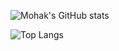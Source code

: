 ![Mohak's GitHub stats](https://github-readme-stats.vercel.app/api?username=Mohak327&show_icons=true&count_private=true&theme=radical)

![Top Langs](https://github-readme-stats.vercel.app/api/top-langs/?username=Mohak327&layout=compact&theme=radical)

